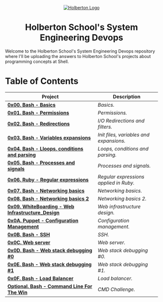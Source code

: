 <div align="center">
  <a href="https://www.holbertonschool.com/">
    <img src="https://www.holbertonschool.com/holberton-logo.png" alt="Holberton Logo"  target="_blank">
  </a>
</div>


<h1 align="center"> Holberton School's System Engineering Devops </h1> 
Welcome to the Holberton School's System Engineering Devops repository where I'll be uploading the answers to Holberton School's projects about programming concepts at Shell.

# Table of Contents

| **Project**                                                                                     | **Description**                                 |
|-------------------------------------------------------------------------------------------------|-------------------------------------------------|
| **[0x00. Bash - Basics](./0x00-shell_basics)**                                                  | *Basics.*                                       |
| **[0x01. Bash - Permissions](./0x01-shell_permissions)**                                        | *Permissions.*                                  |
| **[0x02. Bash - Redirections](./0x02-shell_redirections)**                                      | *I/O Redirections and filters.*                 |
| **[0x03. Bash - Variables expansions](./0x03-shell_variables_expansions)**                      | *Init files, variables and expansions.*         |
| **[0x04. Bash - Lloops, conditions and parsing](./0x04-loops_conditions_and_parsing)**          | *Loops, conditions and parsing.*                |
| **[0x05. Bash - Processes and signals](./0x05-processes_and_signals)**                          | *Processes and signals.*                        |
| **[0x06. Ruby - Regular expressions](./0x06-regular_expressions)**                              | *Regular expressions applied in Ruby.*          |
| **[0x07. Bash - Networking basics](./0x07-networking_basics)**                                  | *Networking basics.*                            |
| **[0x08. Bash - Networking basics 2](./0x08-networking_basics_2)**                              | *Networking basics 2.*                          |
| **[0x09. WhiteBoarding - Web Infrastructure_Design](./0x09-web_infrastructure_design)**         | *Web infrastructure design.*                    |
| **[0x0A. Puppet - Configuration Management](./0x0A-configuration_management)**                  | *Configuration management.*                     |
| **[0x0B. Bash - SSH](./0x0B-ssh)**                                                              | *SSH.*                                          |
| **[0x0C. Web server](./0x0C-web_server)**                                                       | *Web server.*                                   |
| **[0x0D. Bash - Web stack debugging #0](./0x0D-web_stack_debugging_0)**                         | *Web stack debugging #0.*                       |
| **[0x0E. Bash - Web stack debugging #1](./0x0E-web_stack_debugging_1)**                         | *Web stack debugging #1.*                       |
| **[0x0F. Bash - Load Balancer](./0x0F-load_balancer)**                                          | *Load balancer.*                                |
| **[Optional. Bash - Command Line For The Win](./command_line_for_the_win)**                     | *CMD Challenge.*                                |
